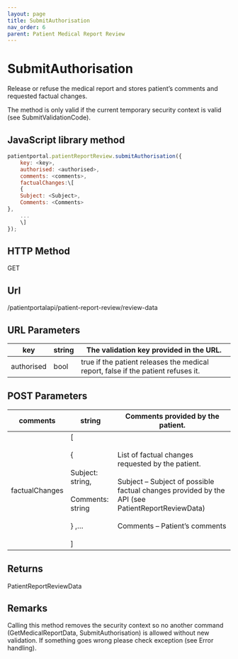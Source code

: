 ```yaml
---
layout: page
title: SubmitAuthorisation
nav_order: 6
parent: Patient Medical Report Review
---
```


# SubmitAuthorisation

Release or refuse the medical report and stores patient’s comments and requested factual changes.

The method is only valid if the current temporary security context is valid (see SubmitValidationCode).

## JavaScript library method

```javascript
patientportal.patientReportReview.submitAuthorisation({
    key: <key>,
    authorised: <authorised>,
    comments: <comments>,
    factualChanges:\[
    {
    Subject: <Subject>,
    Comments: <Comments>
},
    ...
    \]
});
```

## HTTP Method

GET

## ****Url****

/patientportalapi/patient-report-review/review-data

## URL Parameters

| key | string | The validation key provided in the URL. |
| --- | --- | --- |
| authorised | bool | true if the patient releases the medical report, false if the patient refuses it. |

## POST Parameters

| comments | string | Comments provided by the patient. |
| --- | --- | --- |
| factualChanges | \[<br><br>{<br><br>Subject: string,<br><br>Comments: string<br><br>} ,…<br><br>\] | List of factual changes requested by the patient.<br><br>Subject – Subject of possible factual changes provided by the API (see PatientReportReviewData)<br><br>Comments – Patient’s comments |

## Returns

PatientReportReviewData

## Remarks

Calling this method removes the security context so no another command (GetMedicalReportData, SubmitAuthorisation) is allowed without new validation. If something goes wrong please check exception (see Error handling).
